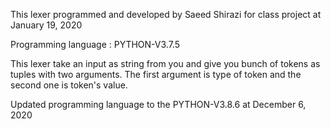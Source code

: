This lexer programmed and developed by Saeed Shirazi for class project at January 19, 2020

Programming language : PYTHON-V3.7.5

This lexer take an input as string from you and give you bunch of tokens as tuples with two arguments. The first argument is type of token and the second one is token's value.

Updated programming language to the PYTHON-V3.8.6 at December 6, 2020